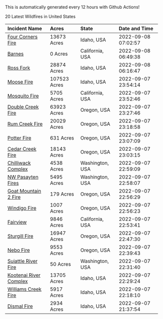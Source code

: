 This is automatically generated every 12 hours with Github Actions!

20 Latest Wildfires in United States

 | Incident Name | Acres | State | Date and Time |
|:---|:---|:---|:---|
| [Four Corners Fire](https://inciweb.nwcg.gov/incident/8331/) | 13673 Acres | Idaho, USA | 2022-09-08 07:02:57 |
| [Barnes ](https://inciweb.nwcg.gov/incident/8403/) | 0 Acres | California, USA | 2022-09-08 06:49:38 |
| [Ross Fork](https://inciweb.nwcg.gov/incident/8375/) | 28874 Acres | Idaho, USA | 2022-09-08 06:16:47 |
| [Moose Fire](https://inciweb.nwcg.gov/incident/8249/) | 107523 Acres | Idaho, USA | 2022-09-07 23:54:14 |
| [Mosquito Fire](https://inciweb.nwcg.gov/incident/8398/) | 5705 Acres | California, USA | 2022-09-07 23:52:46 |
| [Double Creek Fire](https://inciweb.nwcg.gov/incident/8366/) | 63923 Acres | Oregon, USA | 2022-09-07 23:27:46 |
| [Rum Creek Fire](https://inciweb.nwcg.gov/incident/8348/) | 20029 Acres | Oregon, USA | 2022-09-07 23:18:58 |
| [Potter Fire](https://inciweb.nwcg.gov/incident/8291/) | 631 Acres | Oregon, USA | 2022-09-07 23:07:09 |
| [Cedar Creek Fire](https://inciweb.nwcg.gov/incident/8307/) | 18143 Acres | Oregon, USA | 2022-09-07 23:03:15 |
| [Chilliwack Complex](https://inciweb.nwcg.gov/incident/8394/) | 4538 Acres | Washington, USA | 2022-09-07 22:59:09 |
| [NW Pasayten Fires](https://inciweb.nwcg.gov/incident/8397/) | 5495 Acres | Washington, USA | 2022-09-07 22:58:07 |
| [Goat Mountain 2 Fire](https://inciweb.nwcg.gov/incident/8380/) | 179 Acres | Oregon, USA | 2022-09-07 22:56:29 |
| [Windigo Fire](https://inciweb.nwcg.gov/incident/8292/) | 1007 Acres | Oregon, USA | 2022-09-07 22:56:23 |
| [Fairview](https://inciweb.nwcg.gov/incident/8402/) | 9846 Acres | California, USA | 2022-09-07 22:53:41 |
| [Sturgill Fire](https://inciweb.nwcg.gov/incident/8364/) | 16947 Acres | Oregon, USA | 2022-09-07 22:47:30 |
| [Nebo Fire](https://inciweb.nwcg.gov/incident/8363/) | 9553 Acres | Oregon, USA | 2022-09-07 22:39:43 |
| [Suiattle River Fire](https://inciweb.nwcg.gov/incident/8396/) | 50 Acres | Washington, USA | 2022-09-07 22:31:40 |
| [Kootenai River Complex ](https://inciweb.nwcg.gov/incident/8378/) | 13705 Acres | Idaho, USA | 2022-09-07 22:29:24 |
| [Williams Creek Fire](https://inciweb.nwcg.gov/incident/8372/) | 5917 Acres | Idaho, USA | 2022-09-07 22:18:10 |
| [Dismal Fire](https://inciweb.nwcg.gov/incident/8284/) | 2934 Acres | Idaho, USA | 2022-09-07 21:37:54 |
